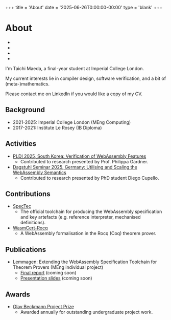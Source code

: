 +++
title = 'About'
date = '2025-06-26T0:00:00-00:00'
type = 'blank'
+++

# About

<ul class="social-icons">
  <li><a href="https://github.com/taichimaeda" target="_blank" rel="noopener" aria-label="GitHub"><i class="fa-brands fa-github"></i></a></li>
  <li><a href="https://www.linkedin.com/in/taichi-maeda-b43348197/" target="_blank" rel="noopener" aria-label="LinkedIn"><i class="fa-brands fa-linkedin"></i></a></li>
  <li><a href="https://orcid.org/0009-0007-3203-8205" target="_blank" rel="noopener" aria-label="ORCID"><i class="fa-brands fa-orcid"></i></a></li>
  <li><a href="https://scholar.google.com/citations?hl=en&user=BW3iOdoAAAAJ" target="_blank" rel="noopener" aria-label="Google Scholar"><i class="fa-brands fa-google"></i></a></li>
</ul>

I'm Taichi Maeda, a final-year student at Imperial College London.

My current interests lie in compiler design, software verification, and a bit of (meta-)mathematics.

Please contact me on LinkedIn if you would like a copy of my CV.

## Background

- 2021-2025: Imperial College London (MEng Computing)
- 2017-2021: Institute Le Rosey (IB Diploma)

## Activities

- [PLDI 2025, South Korea: Verification of WebAssembly Features](https://pldi25.sigplan.org/details/rpls-2025-papers/9/Verification-of-WebAssembly-Features)
  - Contributed to research presented by Prof. Philippa Gardner.
- [Dagstuhl Seminar 2025, Germany: Utilising and Scaling the WebAssembly Semantics](https://www.dagstuhl.de/seminars/seminar-calendar/seminar-details/25241)
  - Contributed to research presented by PhD student Diego Cupello.

## Contributions

- [SpecTec](https://github.com/Wasm-DSL/spectec)
  - The official toolchain for producing the WebAssembly specification and key artefacts (e.g. reference interpreter, mechanised definitions).
- [WasmCert-Rocq](https://github.com/WasmCert/WasmCert-Coq)
  - A WebAssembly formalisation in the Rocq (Coq) theorem prover.

## Publications

- Lemmagen: Extending the WebAssembly Specification Toolchain for Theorem Provers (MEng individual project)
  - [Final report](#) (coming soon)
  - [Presentation slides](#) (coming soon)

## Awards

- [Olav Beckmann Project Prize](https://www.imperial.ac.uk/computing/prospective-students/prizes/undergraduate-accordions/undergraduate-archive/)
  - Awarded annually for outstanding undergraduate project work.
